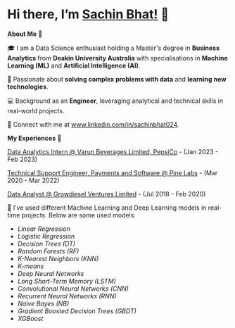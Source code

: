 # Hi there, I’m [Sachin Bhat!](https://www.linkedin.com/in/sachinbhat024) 👋
**About Me** 🚀
 
🎓 I am a Data Science enthusiast holding a Master's degree in **Business Analytics** from **Deakin University Australia** with specialisations in **Machine Learning (ML)** and **Artificial Intelligence (AI)**.
 
🌱 Passionate about **solving complex problems with data** and **learning new technologies**.

:computer: Background as an **Engineer**, leveraging analytical and technical skills in real-world projects.

💼 Connect with me at www.linkedin.com/in/sachinbhat024.

**My Experiences**  🙌
 
[Data Analytics Intern @ Varun Beverages Limited, PepsiCo](https://www.varunbeverages.com/) - (Jan 2023 - Feb 2023)

[Technical Support Engineer, Payments and Software @ Pine Labs](https://www.pinelabs.com/) - (Mar 2020 - Mar 2022)

[Data Analyst @ Growdiesel Ventures Limited](https://growdiesel.com/) - (Jul 2018 - Feb 2020)

🔭 I've used different Machine Learning and Deep Learning models in real-time projects. Below are some used models:

* *Linear Regression*
* *Logistic Regression*
* *Decision Trees (DT)*
* *Random Forests (RF)*
* *K-Nearest Neighbors (KNN)*
* *K-means*
* *Deep Neural Networks*
* *Long Short-Term Memory (LSTM)*
* *Convolutional Neural Networks (CNN)*
* *Recurrent Neural Networks (RNN)*
* *Naive Bayes (NB)*
* *Gradient Boosted Decision Trees (GBDT)*
* *XGBoost*
 
 <!---
sachinbhat024/sachinbhat024 is a ✨ special ✨ repository because its `README.md` (this file) appears on your GitHub profile.
You can click the Preview link to take a look at your changes.
--->

